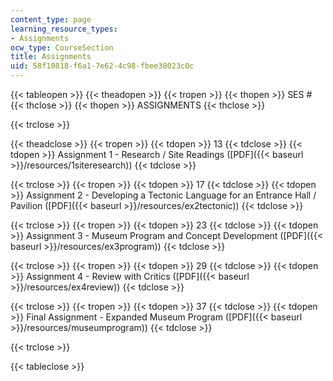 ```yaml
---
content_type: page
learning_resource_types:
- Assignments
ocw_type: CourseSection
title: Assignments
uid: 58f10818-f6a1-7e62-4c98-fbee38023c0c
---
```


{{< tableopen >}}
{{< theadopen >}}
{{< tropen >}}
{{< thopen >}}
SES #
{{< thclose >}}
{{< thopen >}}
ASSIGNMENTS
{{< thclose >}}

{{< trclose >}}

{{< theadclose >}}
{{< tropen >}}
{{< tdopen >}}
13
{{< tdclose >}}
{{< tdopen >}}
Assignment 1 - Research / Site Readings ([PDF]({{< baseurl >}}/resources/1siteresearch))
{{< tdclose >}}

{{< trclose >}}
{{< tropen >}}
{{< tdopen >}}
17
{{< tdclose >}}
{{< tdopen >}}
Assignment 2 - Developing a Tectonic Language for an Entrance Hall / Pavilion ([PDF]({{< baseurl >}}/resources/ex2tectonic))
{{< tdclose >}}

{{< trclose >}}
{{< tropen >}}
{{< tdopen >}}
23
{{< tdclose >}}
{{< tdopen >}}
Assignment 3 - Museum Program and Concept Development ([PDF]({{< baseurl >}}/resources/ex3program))
{{< tdclose >}}

{{< trclose >}}
{{< tropen >}}
{{< tdopen >}}
29
{{< tdclose >}}
{{< tdopen >}}
Assignment 4 - Review with Critics ([PDF]({{< baseurl >}}/resources/ex4review))
{{< tdclose >}}

{{< trclose >}}
{{< tropen >}}
{{< tdopen >}}
37
{{< tdclose >}}
{{< tdopen >}}
Final Assignment - Expanded Museum Program ([PDF]({{< baseurl >}}/resources/museumprogram))
{{< tdclose >}}

{{< trclose >}}

{{< tableclose >}}